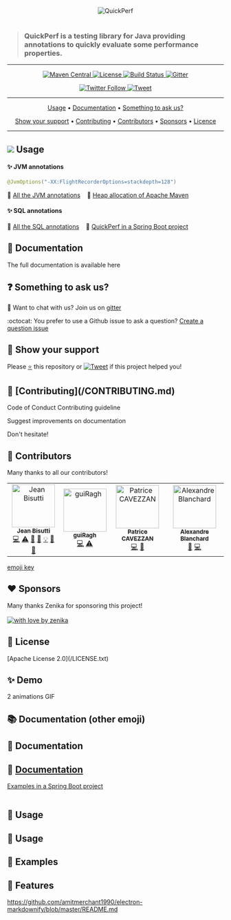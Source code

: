 <div align="center">
<img src="https://pbs.twimg.com/profile_banners/926219963333038086/1518645789" alt="QuickPerf"/>
</div><br>

<div align="left">
<blockquote>
<p><h3>QuickPerf is a testing library for Java providing annotations to quickly evaluate some performance properties.</h3></p>
</blockquote>
</div>

---

<p align="center">
  <a href="https://search.maven.org/search?q=org.quickperf">
    <img src="https://maven-badges.herokuapp.com/maven-central/org.quickperf/quick-perf/badge.svg"
         alt="Maven Central">
  </a>
  <a href="https://github.com/quick-perf/quickperf/blob/master/LICENSE.txt">
    <img src="https://img.shields.io/badge/license-Apache2-blue.svg"
         alt = "License">
  </a>  
  <a href="https://travis-ci.com/quick-perf/quickperf">
    <img src="https://travis-ci.com/quick-perf/quickperf.svg?branch=master"
         alt = "Build Status">
  </a>
  <a href="https://gitter.im/quickperf">
      <img src="https://img.shields.io/gitter/room/quick-perf/quickperf?color=orange"
           alt = "Gitter">
    </a>
</p>

<p align="center">
  <a href="https://twitter.com/quickperf">
    <img src="https://img.shields.io/twitter/follow/QuickPerf.svg?label=Follow%20%40QuickPerf&style=social"
         alt = "Twitter Follow">
  </a>
  <a href="https://twitter.com/intent/tweet?text=You%20can%20use%20%40QuickPerf%20to%20quickly%20evaluate%20some%20Java%20performance%20properties%0Ahttps%3A%2F%2Fgithub.com%2Fquick-perf%2Fquickperf%0A">
    <img src="https://img.shields.io/twitter/url/http/shields.io.svg?style=social&label=Tweet%20to%20support%20QuickPerf"
         alt = "Tweet">
  </a>

</p>

---

<p align="center">
  <a href="#Usage">Usage</a> •
  <a href="#doc">Documentation</a> •
  <a href="#question">Something to ask us?</a>
</p>
<p align="center">
  <a href="#support">Show your support</a> •
  <a href="#contributing">Contributing</a> •
  <a href="#contributors">Contributors</a> •
  <a href="#sponsors">Sponsors</a> •
  <a href="#license">Licence</a>
</p>

---

## ![](https://github.com/quick-perf/doc/blob/master/doc/images/quickperf-icone.ico) Usage
#### ✨ JVM annotations

```java
@JvmOptions("-XX:FlightRecorderOptions=stackdepth=128")
```
📙 [All the JVM annotations](https://github.com/quick-perf/doc/wiki/JVM-annotations) &nbsp;&nbsp; :mag_right: [Heap allocation of Apache Maven](https://github.com/quick-perf/maven-test-bench)

#### ✨ **SQL annotations**

📙 [All the SQL annotations](https://github.com/quick-perf/doc/wiki/SQL-annotations) &nbsp;&nbsp; :mag_right: [QuickPerf in a Spring Boot project](https://github.com/quick-perf/springboot-junit4-examples)

<h2 id="doc">📙 Documentation</h2>
The full documentation is available here

<h2 id="question">❓ Something to ask us?</h2>

💬 Want to chat with us? Join us on [gitter](https://gitter.im/quickperf)

:octocat: You prefer to use a Github issue to ask a question? [Create a question issue](https://github.com/quick-perf/quickperf/issues/new?assignees=&labels=question&template=question.md&title=)

<h2 id = "support">🙏 Show your support</h2>

Please <a href="https://github.com/quick-perf/quickperf/stargazers">⭐</a> this repository or [![Tweet](https://img.shields.io/twitter/url/http/shields.io.svg?style=social&label=Tweet%20to%20support%20QuickPerf)](https://twitter.com/intent/tweet?text=You%20can%20use%20%40QuickPerf%20to%20quickly%20evaluate%20some%20Java%20performance%20properties%0Ahttps%3A%2F%2Fgithub.com%2Fquick-perf%2Fquickperf%0A)  if this project helped you!

<h2 id = "contributing">🤝 [Contributing](/CONTRIBUTING.md)</h2>
Code of Conduct
Contributing guideline

Suggest improvements on documentation

Don't hesitate!

<h2 id = "contributors">👏 Contributors</h2>

Many thanks to all our contributors! 

<table>
    <tr>
        <td align="center">
            <a href="https://github.com/jeanbisutti">
                <img src="https://avatars1.githubusercontent.com/u/14811066?v=4" width="100px;"  alt="Jean Bisutti"/>
                <br/>
                <sub><b>Jean Bisutti</b></sub>
            </a>
            <br/>
            <a href="https://github.com/quick-perf/quickperf/commits?author=jeanbisutti" title="Code">💻</a>
            <a href="https://github.com/quick-perf/quickperf/commits?author=jeanbisutti" title="Tests">⚠</a>
            <a href="https://github.com/quick-perf/quickperf/commits?author=jeanbisutti" title="Documentation">📖</a>
            <a href="https://github.com/quick-perf/quickperf/commits?author=jeanbisutti" title="Design">🎨</a>
            <a href="https://github.com/quick-perf/quickperf/commits?author=jeanbisutti" title="Examples">💡</a>
            <a href="https://github.com/quick-perf/quickperf/commits?author=jeanbisutti" title="Reviewed Pull Requests">👀</a>
            <a href="https://github.com/quick-perf/quickperf/commits?author=jeanbisutti" title="Talks">📢</a>
        <td align="center">
            <a href="https://github.com/guiRagh">
                <img src="https://avatars2.githubusercontent.com/u/47635364?v=4" width="100px;" alt="guiRagh"/>
                <br/>
                <sub><b>guiRagh</b></sub>
            </a>
            <br/>
            <a href="https://github.com/quick-perf/quickperf/commits?author=guiRagh" title="Code">💻</a> 
            <a href="https://github.com/quick-perf/quickperf/commits?author=guiRagh" title="Tests">⚠</a>
        </td>
        <td align="center">
            <a href="https://github.com/pcavezzan">
                <img src="https://avatars2.githubusercontent.com/u/3405916?v=4" width="100px;" alt="Patrice CAVEZZAN"/>
                <br/>
                <sub><b>Patrice CAVEZZAN</b></sub>
            </a>
            <br/>
            <a href="https://github.com/quick-perf/quickperf/commits?author=pcavezzan" title="Code">💻</a>
            <a href="https://github.com/quick-perf/quickperf/commits?author=pcavezzan" title="Documentation">📖</a>
        </td>
        <td align="center">
            <a href="https://github.com/ablanchard">
                <img src="https://avatars1.githubusercontent.com/u/6951980?v=4" width="100px;"  alt="Alexandre Blanchard"/>
                <br/>
                <sub><b>Alexandre Blanchard</b></sub>
            </a>
            <br/>
            <a href="https://github.com/quick-perf/quickperf/commits?author=ablanchard" title="Bug reports">🐛</a>
            <a href="https://github.com/quick-perf/quickperf/commits?author=ablanchard" title="Code">💻</a>
        </td>
    </tr>
</table>
<a href = "https://allcontributors.org/docs/en/emoji-key">emoji key</a>

<h2 id="sponsors">❤ Sponsors</h2>

Many thanks Zenika for sponsoring this project! <br><br>
[![with love by zenika](https://img.shields.io/badge/With%20%E2%9D%A4%EF%B8%8F%20by-Zenika-b51432.svg)](https://oss.zenika.com)

<h2 id="license">📜 License</h2>
[Apache License 2.0](/LICENSE.txt)


## ✨ Demo

2 animations GIF


## :books: Documentation (other emoji)

## 📖 Documentation

## 📙 [Documentation](https://github.com/quick-perf/doc/wiki/QuickPerf)
[Examples in a Spring Boot project](https://github.com/quick-perf/springboot-junit4-examples)
<br><br>
## 🚀 Usage

## 🔨 Usage

## 🐾 Examples

## 🎨 Features


https://github.com/amitmerchant1990/electron-markdownify/blob/master/README.md
